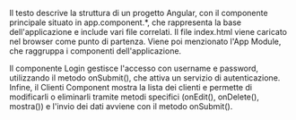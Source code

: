 Il testo descrive la struttura di un progetto Angular, con il componente principale situato in app.component.*, che rappresenta la base dell'applicazione e include vari file correlati. Il file index.html viene caricato nel browser come punto di partenza. Viene poi menzionato l'App Module, che raggruppa i componenti dell'applicazione.

Il componente Login gestisce l'accesso con username e password, utilizzando il metodo onSubmit(), che attiva un servizio di autenticazione. Infine, il Clienti Component mostra la lista dei clienti e permette di modificarli o eliminarli tramite metodi specifici (onEdit(), onDelete(), mostra()) e l'invio dei dati avviene con il metodo onSubmit().
